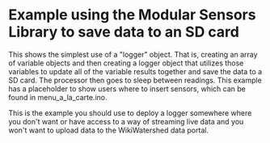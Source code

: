 # Example using the Modular Sensors Library to save data to an SD card

This shows the simplest use of a "logger" object.  That is, creating an array of variable objects and then creating a logger object that utilizes those variables to update all of the variable results together and save the data to a SD card.  The processor then goes to sleep between readings.  This example has a placeholder to show users where to insert sensors, which can be found in menu_a_la_carte.ino. 

This is the example you should use to deploy a logger somewhere where you don't want or have access to a way of streaming live data and you won't want to upload data to the WikiWatershed data portal.
